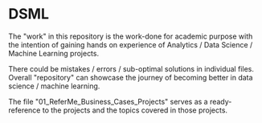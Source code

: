 # DSML 
The "work" in this repository is the work-done for academic purpose with the intention of gaining hands on experience of Analytics / Data Science / Machine Learning projects.

There could be mistakes / errors / sub-optimal solutions in individual files. Overall "repository" can showcase the journey of becoming better in data science / machine learning.

The file "01_ReferMe_Business_Cases_Projects" serves as a ready-reference to the projects and the topics covered in those projects.
